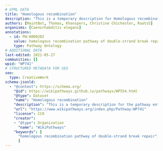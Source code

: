 ```yaml
---
# GPML DATA
title: "Homologous recombination"
description: "This is a temporary description for Homologous recombination"
authors: [MaintBot, Thomas, Khanspers, Christine Chichester, RaatsS]
organisms: [Caenorhabditis elegans]
annotations:
  - id: PW:0000202
    value: homologous recombination pathway of double-strand break repair
    type: Pathway Ontology
# ADDITIONAL DATA
last-edited: 2021-05-27
communities: []
wpid: "WP741"
# STRUCTURED METADATA FOR SEO
seo:
  type: CreativeWork
schema-jsonld:
  - "@context": https://schema.org/
    "@id": https://wikipathways.github.io/pathways/WP554.html
    "@type": Dataset
    "name": "Homologous recombination"
    "description": "This is a temporary description for the pathway entitled: Homologous recombination"
    "url": "https://www.wikipathways.org/index.php/Pathway:WP741"
    "license": CC0
    "creator":
    - "@type": Organization
      "name": "WikiPathways"
    "keywords": [
      "homologous recombination pathway of double-strand break repair",
      ]
---
```

